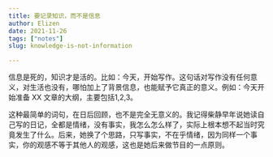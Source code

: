 ```yaml
---
title: 要记录知识，而不是信息
author: Elizen
date: 2021-11-26
tags: ["notes"]
slug: knowledge-is-not-information

---
```

 
信息是死的，知识才是活的。比如：今天，开始写作。这句话对写作没有任何意义，对生活也没有，哪怕加上了背景信息，也能赋予它真正的意义。例如：今天开始准备 XX 文章的大纲，主要包括1,2,3。

这种最简单的词句，在日后回顾，也不是完全无意义的。我记得柴静早年说她读自己写的日记，全都是情绪，没有事实，我怎么怎么样了，实际上根本想不起当时究竟发生了什么。后来，她换了个思路，只写事实，不在乎情绪，因为同样一个事实，你的观感不等于其他人的观感，这也是她后来做节目的一点原则。